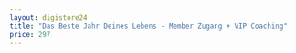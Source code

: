 ```yaml
---
layout: digistore24
title: "Das Beste Jahr Deines Lebens - Member Zugang + VIP Coaching"
price: 297
---
```

